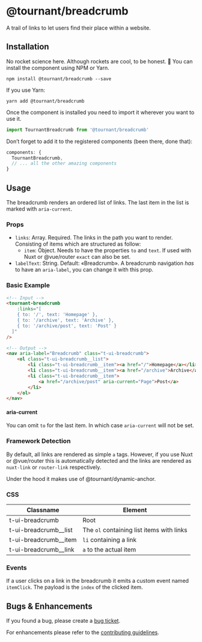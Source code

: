 # @tournant/breadcrumb

A trail of links to let users find their place within a website.

## Installation

No rocket science here. Although rockets are cool, to be honest. 🚀 You can install the component using NPM or Yarn.

```
npm install @tournant/breadcrumb --save
```

If you use Yarn:

```
yarn add @tournant/breadcrumb
```

Once the component is installed you need to import it wherever you want to use it.

```js
import TournantBreadcrumb from '@tournant/breadcrumb'
```

Don’t forget to add it to the registered components (been there, done that):

```js
components: {
  TournantBreadcrumb,
  // ... all the other amazing components
}
```

## Usage

The breadcrumb renders an ordered list of links. The last item in the list is marked with `aria-current`.

### Props

- `links`: Array. Required. The links in the path you want to render. Consisting of items which are structured as follow:
  - `item`: Object. Needs to have the properties `to` and `text`. If used with Nuxt or @vue/router `exact` can also be set.
- `labelText`: String. Default: «Breadcrumb». A breadcrumb navigation _has_ to have an `aria-label`, you can change it with this prop.

### Basic Example

```html
<!-- Input -->
<tournant-breadcrumb
	:links="[
    { to: '/', text: 'Homepage' },
    { to: '/archive', text: 'Archive' },
    { to: '/archive/post', text: 'Post' }
  ]"
/>

<!-- Output -->
<nav aria-label="Breadcrumb" class="t-ui-breadcrumb">
	<ol class="t-ui-breadcrumb__list">
		<li class="t-ui-breadcrumb__item"><a href="/">Homepage</a></li>
		<li class="t-ui-breadcrumb__item"><a href="/archive">Archive</a></li>
		<li class="t-ui-breadcrumb__item">
			<a href="/archive/post" aria-current="Page">Post</a>
		</li>
	</ol>
</nav>
```

#### aria-current

You can omit `to` for the last item. In which case `aria-current` will not be set.

### Framework Detection

By default, all links are rendered as simple `a` tags. However, if you use Nuxt or @vue/router this is automatically detected and the links are rendered as `nuxt-link` or `router-link` respectively.

Under the hood it makes use of @tournant/dynamic-anchor.

### CSS

| Classname               | Element                                   |
| ----------------------- | ----------------------------------------- |
| t-ui-breadcrumb         | Root                                      |
| t-ui-breadcrumb\_\_list | The `ol` containing list items with links |
| t-ui-breadcrumb\_\_item | `li` containing a link                    |
| t-ui-breadcrumb\_\_link | `a` to the actual item                    |

### Events

If a user clicks on a link in the breadcrumb it emits a custom event named `itemClick`. The payload is the `index` of the clicked item.

## Bugs & Enhancements

If you found a bug, please create a [bug ticket](https://github.com/tournantdev/ui/issues/new?assignees=&labels=component:breadcrumb&template=bug_report.md&title=).

For enhancements please refer to the [contributing guidelines](https://github.com/tournantdev/ui/blob/master/CONTRIBUTING.md).
